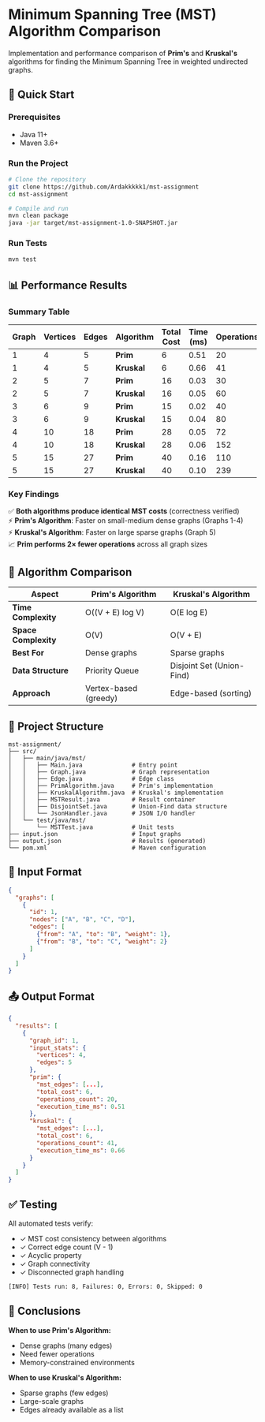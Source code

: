 # Minimum Spanning Tree (MST) Algorithm Comparison

Implementation and performance comparison of **Prim's** and **Kruskal's** algorithms for finding the Minimum Spanning Tree in weighted undirected graphs.

## 🚀 Quick Start

### Prerequisites
- Java 11+
- Maven 3.6+

### Run the Project

```bash
# Clone the repository
git clone https://github.com/Ardakkkkk1/mst-assignment
cd mst-assignment

# Compile and run
mvn clean package
java -jar target/mst-assignment-1.0-SNAPSHOT.jar
```

### Run Tests

```bash
mvn test
```

## 📊 Performance Results

### Summary Table

| Graph | Vertices | Edges | Algorithm | Total Cost | Time (ms) | Operations |
|-------|----------|-------|-----------|------------|-----------|------------|
| 1 | 4 | 5 | **Prim** | 6 | 0.51 | 20 |
| 1 | 4 | 5 | **Kruskal** | 6 | 0.66 | 41 |
| 2 | 5 | 7 | **Prim** | 16 | 0.03 | 30 |
| 2 | 5 | 7 | **Kruskal** | 16 | 0.05 | 60 |
| 3 | 6 | 9 | **Prim** | 15 | 0.02 | 40 |
| 3 | 6 | 9 | **Kruskal** | 15 | 0.04 | 80 |
| 4 | 10 | 18 | **Prim** | 28 | 0.05 | 72 |
| 4 | 10 | 18 | **Kruskal** | 28 | 0.06 | 152 |
| 5 | 15 | 27 | **Prim** | 40 | 0.16 | 110 |
| 5 | 15 | 27 | **Kruskal** | 40 | 0.10 | 239 |

### Key Findings

✅ **Both algorithms produce identical MST costs** (correctness verified)  
⚡ **Prim's Algorithm**: Faster on small-medium dense graphs (Graphs 1-4)  
⚡ **Kruskal's Algorithm**: Faster on large sparse graphs (Graph 5)  
📈 **Prim performs 2× fewer operations** across all graph sizes

## 🔬 Algorithm Comparison

| Aspect | Prim's Algorithm | Kruskal's Algorithm |
|--------|------------------|---------------------|
| **Time Complexity** | O((V + E) log V) | O(E log E) |
| **Space Complexity** | O(V) | O(V + E) |
| **Best For** | Dense graphs | Sparse graphs |
| **Data Structure** | Priority Queue | Disjoint Set (Union-Find) |
| **Approach** | Vertex-based (greedy) | Edge-based (sorting) |

## 📁 Project Structure

```
mst-assignment/
├── src/
│   ├── main/java/mst/
│   │   ├── Main.java              # Entry point
│   │   ├── Graph.java             # Graph representation
│   │   ├── Edge.java              # Edge class
│   │   ├── PrimAlgorithm.java     # Prim's implementation
│   │   ├── KruskalAlgorithm.java  # Kruskal's implementation
│   │   ├── MSTResult.java         # Result container
│   │   ├── DisjointSet.java       # Union-Find data structure
│   │   └── JsonHandler.java       # JSON I/O handler
│   └── test/java/mst/
│       └── MSTTest.java           # Unit tests
├── input.json                     # Input graphs
├── output.json                    # Results (generated)
└── pom.xml                        # Maven configuration
```

## 📝 Input Format

```json
{
  "graphs": [
    {
      "id": 1,
      "nodes": ["A", "B", "C", "D"],
      "edges": [
        {"from": "A", "to": "B", "weight": 1},
        {"from": "B", "to": "C", "weight": 2}
      ]
    }
  ]
}
```

## 📤 Output Format

```json
{
  "results": [
    {
      "graph_id": 1,
      "input_stats": {
        "vertices": 4,
        "edges": 5
      },
      "prim": {
        "mst_edges": [...],
        "total_cost": 6,
        "operations_count": 20,
        "execution_time_ms": 0.51
      },
      "kruskal": {
        "mst_edges": [...],
        "total_cost": 6,
        "operations_count": 41,
        "execution_time_ms": 0.66
      }
    }
  ]
}
```

## ✅ Testing

All automated tests verify:
- ✓ MST cost consistency between algorithms
- ✓ Correct edge count (V - 1)
- ✓ Acyclic property
- ✓ Graph connectivity
- ✓ Disconnected graph handling

```bash
[INFO] Tests run: 8, Failures: 0, Errors: 0, Skipped: 0
```

## 🎯 Conclusions

**When to use Prim's Algorithm:**
- Dense graphs (many edges)
- Need fewer operations
- Memory-constrained environments

**When to use Kruskal's Algorithm:**
- Sparse graphs (few edges)
- Large-scale graphs
- Edges already available as a list





